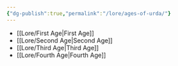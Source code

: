 ```yaml
---
{"dg-publish":true,"permalink":"/lore/ages-of-urda/"}
---
```



- [[Lore/First Age\|First Age]]
- [[Lore/Second Age\|Second Age]]
- [[Lore/Third Age\|Third Age]]
- [[Lore/Fourth Age\|Fourth Age]]